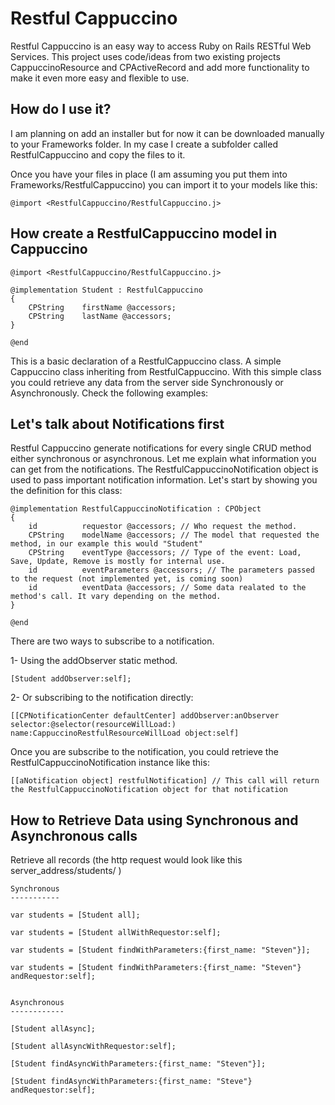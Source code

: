 # Restful Cappuccino #

Restful Cappuccino is an easy way to access Ruby on Rails RESTful Web Services. This project uses code/ideas from two existing projects CappuccinoResource and CPActiveRecord and add more functionality to make it even more easy and flexible to use.

## How do I use it? ##

I am planning on add an installer but for now it can be downloaded manually to your Frameworks folder. In my case I create a subfolder called RestfulCappuccino and copy the files to it.

Once you have your files in place (I am assuming you put them into Frameworks/RestfulCappuccino) you can import it to your models like this:

	@import <RestfulCappuccino/RestfulCappuccino.j>

## How create a RestfulCappuccino model in Cappuccino ##

	@import <RestfulCappuccino/RestfulCappuccino.j>
	
	@implementation Student : RestfulCappuccino
	{
		CPString	firstName @accessors;
		CPString	lastName @accessors;
	}

	@end

This is a basic declaration of a RestfulCappuccino class. A simple Cappuccino class inheriting from RestfulCappuccino. With this simple class you could retrieve any data from the server side Synchronously or Asynchronously. Check the following examples:

## Let's talk about Notifications first ##

Restful Cappuccino generate notifications for every single CRUD method either synchronous or asynchronous. Let me explain what information you can get from the notifications. The RestfulCappuccinoNotification object is used to pass important notification information. Let's start by showing you the definition for this class:

	@implementation RestfulCappuccinoNotification : CPObject
	{
		id			requestor @accessors; // Who request the method.
		CPString	modelName @accessors; // The model that requested the method, in our example this would "Student"
		CPString	eventType @accessors; // Type of the event: Load, Save, Update, Remove is mostly for internal use.
		id			eventParameters @accessors; // The parameters passed to the request (not implemented yet, is coming soon)
		id			eventData @accessors; // Some data realated to the method's call. It vary depending on the method.
	}

	@end

There are two ways to subscribe to a notification.

1- Using the addObserver static method. 
	
	[Student addObserver:self];
	
2- Or subscribing to the notification directly: 
	
	[[CPNotificationCenter defaultCenter] addObserver:anObserver selector:@selector(resourceWillLoad:) name:CappuccinoRestfulResourceWillLoad object:self]  


Once you are subscribe to the notification, you could retrieve the RestfulCappuccinoNotification instance like this:

	[[aNotification object] restfulNotification] // This call will return the RestfulCappuccinoNotification object for that notification



## How to Retrieve Data using Synchronous and Asynchronous calls ##

Retrieve all records (the http request would look like this server_address/students/ ) 

	Synchronous
	-----------

	var students = [Student all];
	
	var students = [Student allWithRequestor:self];
												   
	var students = [Student findWithParameters:{first_name: "Steven"}];
	
	var students = [Student findWithParameters:{first_name: "Steven"} andRequestor:self];
	

	Asynchronous
	------------
	
	[Student allAsync];
	
	[Student allAsyncWithRequestor:self];
	
	[Student findAsyncWithParameters:{first_name: "Steven"}];
	
	[Student findAsyncWithParameters:{first_name: "Steve"} andRequestor:self];
	
	
	


